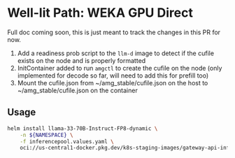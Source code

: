 # Well-lit Path: WEKA GPU Direct

Full doc coming soon, this is just meant to track the changes in this PR for now.

1. Add a readiness prob script to the `llm-d` image to detect if the cufile exists on the node and is properly formatted
2. InitContainer added to run `amgctl` to create the cufile on the node (only implemented for decode so far, will need to add this for prefill too)
3. Mount the cufile.json from ~/amg_stable/cufile.json on the host to ~/amg_stable/cufile.json on the container

## Usage

```bash
helm install llama-33-70B-Instruct-FP8-dynamic \
    -n ${NAMESPACE} \
    -f inferencepool.values.yaml \
    oci://us-central1-docker.pkg.dev/k8s-staging-images/gateway-api-inference-extension/charts/inferencepool --version v0.5.1
```

